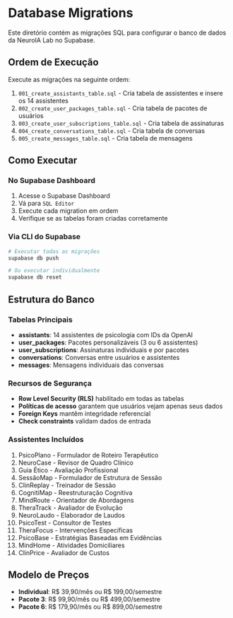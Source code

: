 # Database Migrations

Este diretório contém as migrações SQL para configurar o banco de dados da NeuroIA Lab no Supabase.

## Ordem de Execução

Execute as migrações na seguinte ordem:

1. `001_create_assistants_table.sql` - Cria tabela de assistentes e insere os 14 assistentes
2. `002_create_user_packages_table.sql` - Cria tabela de pacotes de usuários
3. `003_create_user_subscriptions_table.sql` - Cria tabela de assinaturas
4. `004_create_conversations_table.sql` - Cria tabela de conversas
5. `005_create_messages_table.sql` - Cria tabela de mensagens

## Como Executar

### No Supabase Dashboard

1. Acesse o Supabase Dashboard
2. Vá para `SQL Editor`
3. Execute cada migration em ordem
4. Verifique se as tabelas foram criadas corretamente

### Via CLI do Supabase

```bash
# Executar todas as migrações
supabase db push

# Ou executar individualmente
supabase db reset
```

## Estrutura do Banco

### Tabelas Principais

- **assistants**: 14 assistentes de psicologia com IDs da OpenAI
- **user_packages**: Pacotes personalizáveis (3 ou 6 assistentes)
- **user_subscriptions**: Assinaturas individuais e por pacotes
- **conversations**: Conversas entre usuários e assistentes
- **messages**: Mensagens individuais das conversas

### Recursos de Segurança

- **Row Level Security (RLS)** habilitado em todas as tabelas
- **Políticas de acesso** garantem que usuários vejam apenas seus dados
- **Foreign Keys** mantêm integridade referencial
- **Check constraints** validam dados de entrada

### Assistentes Incluídos

1. PsicoPlano - Formulador de Roteiro Terapêutico
2. NeuroCase - Revisor de Quadro Clínico
3. Guia Ético - Avaliação Profissional
4. SessãoMap - Formulador de Estrutura de Sessão
5. ClinReplay - Treinador de Sessão
6. CognitiMap - Reestruturação Cognitiva
7. MindRoute - Orientador de Abordagens
8. TheraTrack - Avaliador de Evolução
9. NeuroLaudo - Elaborador de Laudos
10. PsicoTest - Consultor de Testes
11. TheraFocus - Intervenções Específicas
12. PsicoBase - Estratégias Baseadas em Evidências
13. MindHome - Atividades Domiciliares
14. ClinPrice - Avaliador de Custos

## Modelo de Preços

- **Individual**: R$ 39,90/mês ou R$ 199,00/semestre
- **Pacote 3**: R$ 99,90/mês ou R$ 499,00/semestre
- **Pacote 6**: R$ 179,90/mês ou R$ 899,00/semestre